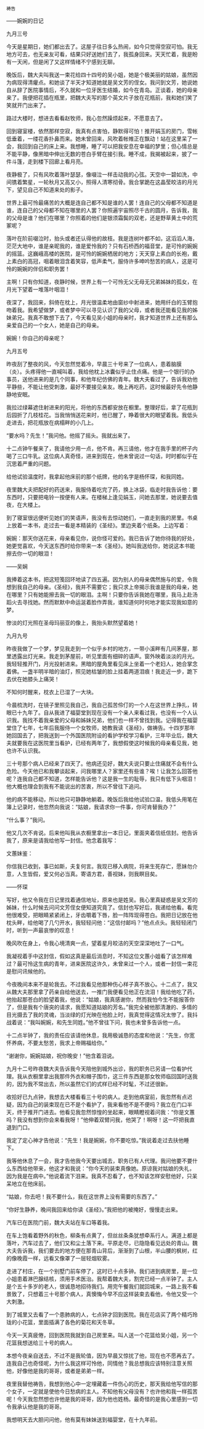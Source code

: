     祷告 

   ——婉婉的日记

   九月三号

   今天是星期日，她们都出去了。这屋子往日多么热闹，如今只觉得空寂可怕。我无地方可去，也无亲友可看，结果只好送她们去了，我孤身回来。天天忙着，我是盼有一天闲，但是闲了又这样情绪不宁感到无聊。

   晚饭后，魏大夫叫我送一束花给四十四号的吴小姐，她是个极美丽的姑娘，虽然因为病现得清癯点。和她谈了半天才知道她就是吴文芳的侄女。我问到文芳，她说她自从辞了医院事情后，不久就和一位牙医生结婚，如今在青岛。正谈着，她的母亲来了。我便把花插在瓶里，把魏大夫写的那个英文片子放在花瓶前，我和她们笑了笑就开门出来了。

   路过大楼时，想进去看看赵牧师，我心忽然躁烦起来，不愿意去了。

   回到寝室楼，依然那样空寂，我真有点害怕，静默得可怕！推开娟玉的房门，雪帐低垂着，一缕花香扑鼻而来。她未曾回来，风吹着帐帷正在飘动！站在这里呆了一会，我回到自己的床上来。我想睡，睡了可以把我安息在幸福的梦里；但心情总是不能平静，像黑暗中伸出无数的苍白手臂在接引我。睡不成，我揭被起来，披了一件斗篷，走到楼下回廊上看月亮。

   夜静极了，只有风吹着落叶瑟瑟，像啜泣一样击动我的心弦。天空中一碧如洗，中间镌着繁星，一轮秋月又高又小，照得人清寒彻骨。我合掌跪在这晶莹皎洁的月光下，望见自己不知道来处的影子。

   世界上最可怜最痛苦的大概是连自己都不知是谁的人罢！连自己的父母都不知道是谁，连自己的父母都不知在哪里的人罢？你照遍宇宙照尽千古的圆月，告诉我，我的父母是谁？他们在哪里？你照着的他们是银须霜鬓的双老，还是野草黄土中的荒冢呢？

   落叶在阶前啜泣时，抬头或者还认得他的故枝。我是连树叶都不如，这滔滔人海，茫茫大地中，谁是亲昵我的，谁是爱怜我的？只有石桥西的福音堂，是可怜的婉婉的摇篮。这巍峨高楼的医院，是可怜的婉婉栖居的地方；天天穿上素白的长袍，戴上素白的高冠，咽着眼泪含着笑容，低声柔气，服侍许多呻吟愁苦的病人，这是可怜的婉婉的伴侣和职务罢！

   主啊！只有你知道，夜静时候，世界上有一个可怜无父无母无兄弟姊妹的孤女，在月光下望着一堆落叶咽泪！

   夜深了，我回来，斜倚在枕上，月光很温柔地由窗纱中射进来，她用纤白的玉臂抱吻着我。我希望做梦，或者梦中可以寻见认识了我的父母，或者我还能看见我的姊妹弟兄。我真不敢想下去了，今天看见吴小姐的母亲时，我才知道世界上还有那么亲爱自己的一个女人，她是自己的母亲。

   婉婉！你自己的母亲呢？

   九月五号

   昨夜刮了整夜的风，今天忽然觉着冷，早晨三十号来了一位病人，患着脑膜（炎）。头疼得他一直喊叫着，我给他枕上冰囊似乎止住点痛。他是一个银行的办事员，送他进来的是几个同事，和他年纪仿佛的青年。魏大夫看过了，告诉我劝他平静些，不能让他受刺激，最好不要接见亲友。晚上再吃药，这时候最好先令他静静地安眠。

   我拉过绿幕遮住射进来的阳光，将他的东西都安放在橱里。整理好后，拿了花瓶到后园折了几枝桂花。当我悄悄送花来时，他已醒了，睁着很大的眼望着我。我低头走进去，把花瓶放在病榻畔的小几上。

   “要水吗？先生！”我问他。他摇了摇头。我就出来了。

   十二点钟午餐来了，我请他少用一点，他不肯。再三请他，他才在我手里的杯子内喝了三口牛乳。这位病人真奇怪，进来到现在，他未曾说过一句话，时时都似乎在沉思着严重的问题。

   给他试验温度时，我拿起他床前的那个纸牌，他的名字是杨怀琛，和我同姓。

   夜里魏大夫把配好的药送来，我服侍着吃完了药，换上冰袋，临走时我告诉他：要东西时，只要把电铃一按便有人来。在楼梯上逢见娟玉，问她去那里，她说要去值夜，在大楼上。

   到了寝室很远便听见她们的笑语声，我没有去惊动她们，一直走到我的房里。书桌上放着一本书，走过去一看是本精装的《圣经》。里边夹着个纸条。上边写着：

   婉婉：那天你送花来，母亲看见你，说你怪可爱的。我已告诉了她你待我的好处，她更觉喜欢，今天送东西时给你带来一本《圣经》。她叫我送给你，她说这本书能擦去你一切的眼泪！

   ——吴娴

   我捧着这本书，把这短笺回环地读了四五遍。因为别人的母亲偶然施与的爱，令我想到我自己的母亲。《圣经》，我并不需要它；我只求上帝揭示我谁是我的母亲，她在哪里？只有她能擦去我一切的眼泪。主啊！只要你告诉我她在哪里，我马上赴汤蹈火去寻找她。然而默默中命运涎着脸作弄我，谁知道何时何地才能实现我如意的梦。

   惨淡的灯光照在圣母玛丽亚的像上，我抬头默然望着她！

   九月九号

   昨夜我做了一个梦，梦见我走到一个似乎乡村的地方，一带小溪畔有几间茅屋，那里透露出灯光来。我走到茅屋前，听见里面有细碎的语声。窗外映着淡淡的月光。我轻轻推开门，月光投射进来。黑暗的屋角里看见床上坐着一个老妇人，她合掌念着佛。一盏半明半暗的油灯，照见她枯皱的脸上挂着两道泪痕！我走近一步，跪下去伏在她膝头上痛哭！

   不知何时醒来，枕衣上已湿了一大块。

   今晨梳洗时，在镜子里照见我自己，我自己孤苦伶仃的一个人在这世界上挣扎，转眼已十九年了。自从我进了福婴堂到现在没有一个亲人来看过我，也没有一个人认识我。我找不着我亲爱的父母和姊妹兄弟，他们也一样不曾找到我。记得我在福婴堂住了七年，七年后我服侍一个女牧师，她教我读《圣经》，做祷告。十四岁那年她回国去了，把我送到一个外国医院附设的看护学校学习看护，三年毕业后，魏大夫就要我在这医院里当看护，已经有两年了，我想假使这时候我的母亲看见我，她也许不认识我。

   三十号那个病人已经来了四天了。他病还见好，魏大夫说只要止住痛就不会有什么危险。今天他已和我攀谈起来，问我哪里人？家里还有些谁？唉！让我怎么回答他呢？连我自己都不知道，怎样能告诉他？这是我一生的耻辱，我只有低下头咽泪！他大概也理会到我有不能说出的苦衷，所以不曾往下追问。

   他的病不能移动，所以他只可静静地躺着。晚饭后我给他试验口温，我低头用笔在簿上记录时，他忽然向我说：“姑娘，我请求你一件事，你可肯替我办？”

   “什么事？”我问。

   他又几次不肯说。后来他叫我从衣橱里拿出一本日记，里面夹着信纸信封。他告诉我了，原来是请我给他写一封信。他念着我写：

   文蕙妹鉴：

   你信我已收到，事已如斯，夫复何言。我现已移入病院，将来生死存亡，愿妹勿介意，人生皆假，爱又何必当真。寄语方君，善视妹，则我瞑目矣。

   ——怀琛

   写好，他又令我在日记里找着通信地址，原来也是姓吴。我心里真疑惑是吴文芳的姊妹，什么时候去问问文芳侄女便知道究竟了。信封也写好后，我递给他看。看完他很难受，把眼睛紧紧闭上，牙齿嚼着下唇，脸一阵阵现得苍白。我把日记放在他枕头畔，给他喝了几勺开水，我轻轻问他：“这信付邮吗？”他点点头。我轻轻闭门时，听到一声最哀惨的叹息！

   晚风吹在身上，令我心境清爽一点，望着星月皎洁的天空深深地吐了一口气。

   我凝视着手中这封信，假如这真是最后消息时，不知这位文蕙小姐看了该怎样难过？最可怜这生病的青年，进来医院这许久，未曾来过一个人，或者一封信一束花是慰问讯候他的。

   今夜晚间本来不是轮我去。不过我看见他那种伤心样子真不放心。十二点了，我又从魏大夫那里拿了药亲自给他送去，一推门我便看见他正在流泪！我给他吃了药，他抬起那苍白的脸望着我，他说：“姑娘，我真感谢你，然而我怕今生不能报答你了，但是我有个唐突的请求，我愿知道姑娘的芳名。”我完全被他那清澈的、多情的目光摄去了我的灵魂，当淡绿的灯光映在他脸上时，我真觉得这情况太惨了。我抖战着说：“我叫婉婉，和先生同姓。”他不曾往下问，我也未曾多告诉他一点。

   十二点半钟了，我的责任应该请他休息，我用极诚恳的态度和他说：“先生，你宽怀养病，不要太愁苦，我求上帝赐福给你。”

   “谢谢你，婉婉姑娘，祝你晚安！”他含着泪说。

   九月十二号昨夜魏大夫告诉我今天陪他到城外出诊，我的职务已另请一位看护代理。我从衣橱里拿出我那件外衣和帽子围巾，这三件东西是那女牧师临回国时送我的，因为我不常出去，所以虽然它们的式样已经不时髦，不过还很新。

   收拾好已九点钟，我想去大楼看看三十号的病人。走到他病室前，我忽然有点迟疑，因为自己的装束现在已不是个看护了，我来看他不是不便吗？我立在门口半天，终于推开门进去。他看见我忽然惊惶的坐起来，眼睛瞪视着问我：“你是文蕙吗？我没有想到你会来看我呀！”他伸着双臂问我，他哭了！啊呀！这一吓把我直退到门口。

   我定了定心神才告他说：“先生！我是婉婉，你不要吃惊。”我说着走过去扶他睡下。

   我等他休息了一会，我才告他我今天要出城去，职务已有人代理。我问他要不要什么东西给他带来，他这才和我说：“你今天的装束真像她。原谅我对姑娘的失礼，因为我是在病中。”他说着流下泪来。我真不忍看了，也不知该怎样安慰他好，只呆呆地立在他床前。

   “姑娘，你去吧！我不要什么，我在这世界上没有需要的东西了。”

   “你好生静养，晚间我回来给你读《圣经》。”我把他的被掩好，慢慢走出来。

   汽车已在医院门前，魏大夫站在车口等着我。

   在车上饱看着野外的秋色，柳条有点黄了，但丝丝条条犹想牵系行人。满道上都是落叶，汽车过去了，他们又和尘土落下来。平原走尽，已隐隐看见远处的青山。魏大夫告诉我，我们要去的地方便在那青山背后，渐渐到了山根，半山腰的枫树，红的像晚霞一样，远看又像罩了一层轻烟软雾。

   走进了村庄，在一个别墅门前车停了，这时已十点多钟。我们进到病房里，是一位小姐患着淋巴腺结核，须用手术医治。我帮着魏大夫，割完已经一点半钟了。主人是个五十多岁的老人，很诚恳地招待我们。用完午餐我们就回城来，一路上我不看景致了，只想着三十号那个病人，真懊悔今早不应这样装束去看他，令他又受一个大刺激。

   到了城里又去看了一个患肺病的人，七点钟才回到医院。我在花店买了两个精巧玲珑的小花篮，里面插满了各色的菊花和天冬草。

   今天一天真疲倦，回到医院我就到自己房里来。叫人送一个花篮给吴小姐，另一个花篮我想送给三十号的病人。

   本想今夜亲自送去，不过不是我轮值，因为早晨又惊扰了他，现在也不愿再去了。连我自己也奇怪呢，为什么我这样可怜他，同情他？我总想我应该特别注意关照他，好像他是我的哥哥，或者是弟弟一样。

   夜里我替他祷告，我想到他心中一定埋藏着一件伤心的历史，那天我给他写信的那个女子，一定就是使他今日愁病的主人。不知他有父母没有？也许他和我一样孤苦呢！今天我忽然想也许他是我的哥哥，因为他也姓杨。最奇怪的是我心里感到一切令我承认他是我的哥哥。

   我想明天去大胆问问他，他有莫有妹妹送到福婴堂，在十九年前。

